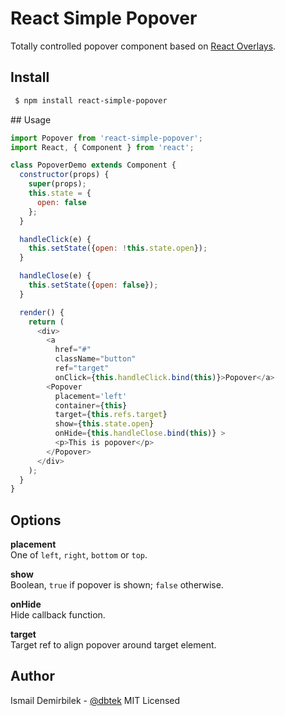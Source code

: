 # React Simple Popover
Totally controlled popover component based on [React Overlays](https://github.com/react-bootstrap/react-overlays).

## Install
```bash
 $ npm install react-simple-popover
```

## Usage
```js
import Popover from 'react-simple-popover';
import React, { Component } from 'react';

class PopoverDemo extends Component {
  constructor(props) {
    super(props);
    this.state = {
      open: false
    };
  }

  handleClick(e) {
    this.setState({open: !this.state.open});
  }

  handleClose(e) {
    this.setState({open: false});
  }

  render() {
    return (
      <div>
        <a
          href="#"
          className="button"
          ref="target"
          onClick={this.handleClick.bind(this)}>Popover</a>
        <Popover
          placement='left'
          container={this}
          target={this.refs.target}
          show={this.state.open}
          onHide={this.handleClose.bind(this)} >
          <p>This is popover</p>
        </Popover>
      </div>
    );
  }
}
```

## Options

**placement**  
One of `left`, `right`, `bottom` or `top`.

**show**  
Boolean, `true` if popover is shown; `false` otherwise.

**onHide**  
Hide callback function.

**target**  
Target ref to align popover around target element.

## Author
Ismail Demirbilek - [@dbtek](https://twitter.com/dbtek)
MIT Licensed
